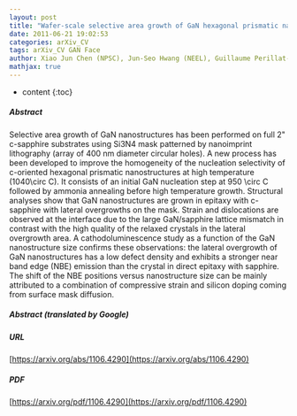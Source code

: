 ```yaml
---
layout: post
title: "Wafer-scale selective area growth of GaN hexagonal prismatic nanostructures on c-sapphire substrate"
date: 2011-06-21 19:02:53
categories: arXiv_CV
tags: arXiv_CV GAN Face
author: Xiao Jun Chen (NPSC), Jun-Seo Hwang (NEEL), Guillaume Perillat-Merceroz (LEMMA), Stefan Landis, Brigitte Martin, Daniel Le Si Dang (NEEL), Joël Eymery (NPSC), Christophe Durand (NPSC, UJF)
mathjax: true
---
```


* content
{:toc}

##### Abstract
Selective area growth of GaN nanostructures has been performed on full 2" c-sapphire substrates using Si3N4 mask patterned by nanoimprint lithography (array of 400 nm diameter circular holes). A new process has been developed to improve the homogeneity of the nucleation selectivity of c-oriented hexagonal prismatic nanostructures at high temperature (1040\circ C). It consists of an initial GaN nucleation step at 950 \circ C followed by ammonia annealing before high temperature growth. Structural analyses show that GaN nanostructures are grown in epitaxy with c-sapphire with lateral overgrowths on the mask. Strain and dislocations are observed at the interface due to the large GaN/sapphire lattice mismatch in contrast with the high quality of the relaxed crystals in the lateral overgrowth area. A cathodoluminescence study as a function of the GaN nanostructure size confirms these observations: the lateral overgrowth of GaN nanostructures has a low defect density and exhibits a stronger near band edge (NBE) emission than the crystal in direct epitaxy with sapphire. The shift of the NBE positions versus nanostructure size can be mainly attributed to a combination of compressive strain and silicon doping coming from surface mask diffusion.

##### Abstract (translated by Google)


##### URL
[https://arxiv.org/abs/1106.4290](https://arxiv.org/abs/1106.4290)

##### PDF
[https://arxiv.org/pdf/1106.4290](https://arxiv.org/pdf/1106.4290)

